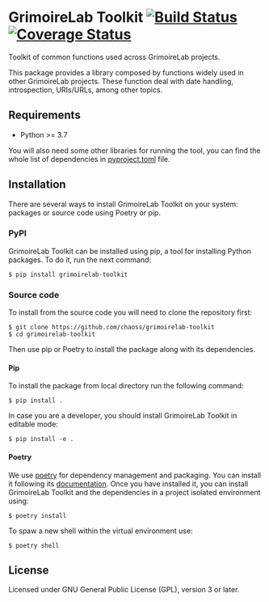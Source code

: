# GrimoireLab Toolkit [![Build Status](https://github.com/chaoss/grimoirelab-toolkit/workflows/tests/badge.svg)](https://github.com/chaoss/grimoirelab-toolkit/actions?query=workflow:tests+branch:master+event:push) [![Coverage Status](https://img.shields.io/coveralls/chaoss/grimoirelab-toolkit.svg)](https://coveralls.io/r/chaoss/grimoirelab-toolkit?branch=master)

Toolkit of common functions used across GrimoireLab projects.

This package provides a library composed by functions widely used in other
GrimoireLab projects. These function deal with date handling, introspection,
URIs/URLs, among other topics.

## Requirements

 * Python >= 3.7

You will also need some other libraries for running the tool, you can find the
whole list of dependencies in [pyproject.toml](pyproject.toml) file.

## Installation

There are several ways to install GrimoireLab Toolkit on your system: packages or source 
code using Poetry or pip.

### PyPI

GrimoireLab Toolkit can be installed using pip, a tool for installing Python packages. 
To do it, run the next command:
```
$ pip install grimoirelab-toolkit
```

### Source code

To install from the source code you will need to clone the repository first:
```
$ git clone https://github.com/chaoss/grimoirelab-toolkit
$ cd grimoirelab-toolkit
```

Then use pip or Poetry to install the package along with its dependencies.

#### Pip
To install the package from local directory run the following command:
```
$ pip install .
```
In case you are a developer, you should install GrimoireLab Toolkit in editable mode:
```
$ pip install -e .
```

#### Poetry
We use [poetry](https://python-poetry.org/) for dependency management and 
packaging. You can install it following its [documentation](https://python-poetry.org/docs/#installation).
Once you have installed it, you can install GrimoireLab Toolkit and the dependencies in 
a project isolated environment using:
```
$ poetry install
```
To spaw a new shell within the virtual environment use:
```
$ poetry shell
```

## License

Licensed under GNU General Public License (GPL), version 3 or later.
